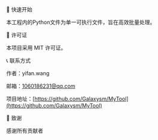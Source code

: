 
🚀 快速开始

本工程内的Python文件为单一可执行文件，旨在高效批量处理。

📄 许可证

本项目采用 MIT 许可证。

📞 联系方式

作者：yifan.wang

邮箱：1060186231@qq.com

项目地址：[https://github.com/Galaxysm/MyTool](https://github.com/Galaxysm/MyTool)

🙏 致谢

感谢所有贡献者
